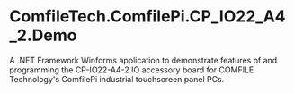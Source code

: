 # ComfileTech.ComfilePi.CP_IO22_A4_2.Demo
A .NET Framework Winforms application to demonstrate features of and programming the CP-IO22-A4-2 IO accessory board for COMFILE Technology's ComfilePi industrial touchscreen panel PCs.

